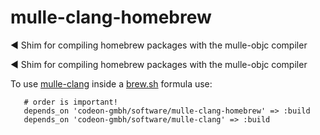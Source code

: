 # mulle-clang-homebrew
◀️ Shim for compiling homebrew packages with the mulle-objc compiler

 ◀️ Shim for compiling homebrew packages with the mulle-objc compiler

To use [mulle-clang](https://github.com/Codeon-GmbH/mulle-clang) inside a [brew.sh](https://brew.sh) formula use:

```
   # order is important!
   depends_on 'codeon-gmbh/software/mulle-clang-homebrew' => :build
   depends_on 'codeon-gmbh/software/mulle-clang' => :build
```
